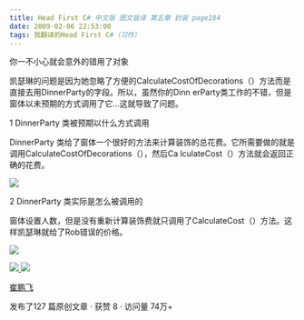 ```yaml
---
title: Head First C# 中文版 图文皆译 第五章 封装 page184
date: 2009-02-06 22:53:00
tags: 我翻译的Head First C#（习作）
---
```

你一不小心就会意外的错用了对象

凯瑟琳的问题是因为她忽略了方便的CalculateCostOfDecorations（）方法而是直接去用DinnerParty的字段。所以，虽然你的Dinn
erParty类工作的不错，但是窗体以未预期的方式调用了它...这就导致了问题。

1 DinnerParty  类被预期以什么方式调用

DinnerParty  类给了窗体一个很好的方法来计算装饰的总花费。它所需要做的就是调用CalculateCostOfDecorations（），然后Ca
lculateCost（）方法就会返回正确的花费。

![](https://p-blog.csdn.net/images/p_blog_csdn_net/cuipengfei1/EntryImages/20090206/%E6%88%AA%E5%9B%BE04.jpg)

2 DinnerParty  类实际是怎么被调用的

窗体设置人数，但是没有重新计算装饰费就只调用了CalculateCost（）方法。这样凯瑟琳就给了Rob错误的价格。

![](https://p-blog.csdn.net/images/p_blog_csdn_net/cuipengfei1/EntryImages/20090206/%E6%88%AA%E5%9B%BE05.jpg)



[ ![](https://profile.csdnimg.cn/5/2/5/3_cuipengfei1)
![](https://g.csdnimg.cn/static/user-reg-year/1x/11.png)
](https://blog.csdn.net/cuipengfei1)

[ 崔鹏飞 ](https://blog.csdn.net/cuipengfei1)

发布了127 篇原创文章  ·  获赞 8  ·  访问量 74万+

